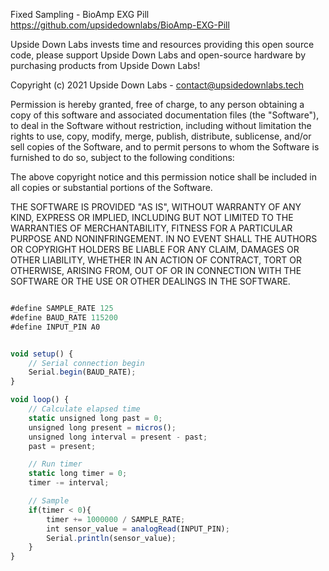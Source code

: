 Fixed Sampling - BioAmp EXG Pill
https://github.com/upsidedownlabs/BioAmp-EXG-Pill

Upside Down Labs invests time and resources providing this open source code,
please support Upside Down Labs and open-source hardware by purchasing
products from Upside Down Labs!

Copyright (c) 2021 Upside Down Labs - contact@upsidedownlabs.tech

Permission is hereby granted, free of charge, to any person obtaining a copy
of this software and associated documentation files (the "Software"), to deal
in the Software without restriction, including without limitation the rights
to use, copy, modify, merge, publish, distribute, sublicense, and/or sell
copies of the Software, and to permit persons to whom the Software is
furnished to do so, subject to the following conditions:

The above copyright notice and this permission notice shall be included in all
copies or substantial portions of the Software.

THE SOFTWARE IS PROVIDED "AS IS", WITHOUT WARRANTY OF ANY KIND, EXPRESS OR
IMPLIED, INCLUDING BUT NOT LIMITED TO THE WARRANTIES OF MERCHANTABILITY,
FITNESS FOR A PARTICULAR PURPOSE AND NONINFRINGEMENT. IN NO EVENT SHALL THE
AUTHORS OR COPYRIGHT HOLDERS BE LIABLE FOR ANY CLAIM, DAMAGES OR OTHER
LIABILITY, WHETHER IN AN ACTION OF CONTRACT, TORT OR OTHERWISE, ARISING FROM,
OUT OF OR IN CONNECTION WITH THE SOFTWARE OR THE USE OR OTHER DEALINGS IN THE
SOFTWARE.
```js

#define SAMPLE_RATE 125
#define BAUD_RATE 115200
#define INPUT_PIN A0


void setup() {
	// Serial connection begin
	Serial.begin(BAUD_RATE);
}

void loop() {
	// Calculate elapsed time
	static unsigned long past = 0;
	unsigned long present = micros();
	unsigned long interval = present - past;
	past = present;

	// Run timer
	static long timer = 0;
	timer -= interval;

	// Sample
	if(timer < 0){
		timer += 1000000 / SAMPLE_RATE;
		int sensor_value = analogRead(INPUT_PIN);
		Serial.println(sensor_value);
	}
}



```